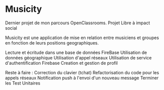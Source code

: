 # Musicity


Dernier projet de mon parcours OpenClassrooms. 
Projet Libre à impact social 

Musicity est une application de mise en relation entre musiciens et groupes en fonction de leurs positions geographiques. 

Lecture et écritude dans une base de données FireBase
Utilisation de données géographique 
Utilisation d'appel réseaux
Utilisation de service d'authentification Firebase
Creation et gestion de profil


Reste à faire : 
Correction du clavier (tchat)
Refactorisation du code pour les appels réseaux 
Notification push à l'envoi d'un nouveau message 
Terminer les Test Unitaires 
